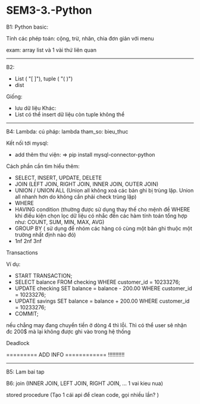 # SEM3-3.-Python

B1:
Python basic:

Tính các phép toán: cộng, trừ, nhân, chia đơn giản với menu

exam: array list và 1 vài thứ liên quan

---------------------------------------------

B2: 
- List ( "[ ]"), tuple ( "( )")
- dist

Giống:
- lưu dữ liệu
Khác:
- List có thể insert dữ liệu còn tuple không thể


---------------------------------------------

B4:
Lambda: cú pháp: lambda tham_so: bieu_thuc

Kết nối tới mysql:
- add thêm thư viện: => pip install mysql-connector-python

Cách phần cần tìm hiểu thêm:
- SELECT, INSERT, UPDATE, DELETE
- JOIN (LEFT JOIN, RIGHT JOIN, INNER JOIN, OUTER JOIN)
- UNION / UNION ALL (Union all không xoá các bản ghi bị trùng lặp. Union all nhanh hơn do không cần phải check trùng lặp)
- WHERE 
- HAVING condition (thường được sử dụng thay thế cho mệnh đề WHERE khi điều kiện chọn lọc dữ liệu có nhắc đến các hàm tính toán tổng hợp như: COUNT, SUM, MIN, MAX, AVG)
- GROUP BY ( sử dụng để nhóm các hàng có cùng một bản ghi thuộc một trường nhất định nào đó)
- 1nf 2nf 3nf 

Transactions

Ví dụ: 

- START TRANSACTION;
- SELECT balance FROM checking WHERE customer_id = 10233276;
- UPDATE checking SET balance = balance - 200.00 WHERE customer_id = 10233276;
- UPDATE savings  SET balance = balance + 200.00 WHERE customer_id = 10233276;
- COMMIT;

nếu chẳng may đang chuyển tiền ở dòng 4 thì lỗi. Thì có thể user sẽ nhận đc 200$ mà lại không được ghi vào trong hệ thống 

Deadlock

========= ADD INFO ============ !!!!!!!!!!!


---------------------------------------------

B5: Lam bai tap

B6:
join (INNER JOIN, LEFT JOIN, RIGHT JOIN, ... 1 vai kieu nua)

stored procedure (Tạo 1 cái api để clean code, gọi nhiều lần? )